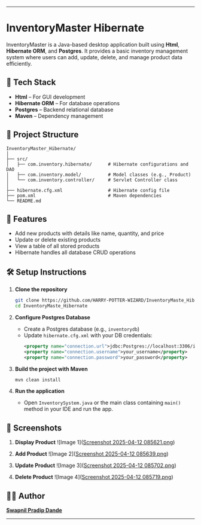 
---

# InventoryMaster Hibernate

InventoryMaster is a Java-based desktop application built using **Html**, **Hibernate ORM**, and **Postgres**. It provides a basic inventory management system where users can add, update, delete, and manage product data efficiently.

## 🔧 Tech Stack

- **Html** – For GUI development  
- **Hibernate ORM** – For database operations  
- **Postgres** – Backend relational database  
- **Maven** – Dependency management  

## 📂 Project Structure

```
InventoryMaster_Hibernate/
│
├── src/
│   ├── com.inventory.hibernate/      # Hibernate configurations and DAO
│   ├── com.inventory.model/          # Model classes (e.g., Product)
│   └── com.inventory.controller/     # Servlet Controller class
│
├── hibernate.cfg.xml                 # Hibernate config file
├── pom.xml                           # Maven dependencies
└── README.md
```

## 🚀 Features

- Add new products with details like name, quantity, and price
- Update or delete existing products
- View a table of all stored products
- Hibernate handles all database CRUD operations

## 🛠️ Setup Instructions

1. **Clone the repository**
   ```bash
   git clone https://github.com/HARRY-POTTER-WIZARD/InventoryMaste_Hibernate.git
   cd InventoryMaste_Hibernate
   ```

2. **Configure Postgres Database**
   - Create a Postgres database (e.g., `inventorydb`)
   - Update `hibernate.cfg.xml` with your DB credentials:
     ```xml
     <property name="connection.url">jdbc:Postgres://localhost:3306/inventorydb</property>
     <property name="connection.username">your_username</property>
     <property name="connection.password">your_password</property>
     ```

3. **Build the project with Maven**
   ```bash
   mvn clean install
   ```

4. **Run the application**
   - Open `InventorySystem.java` or the main class containing `main()` method in your IDE and run the app.

## 📸 Screenshots
1. **Display Product**
![Image 1]([Screenshot 2025-04-12 085621.png](https://github.com/HARRY-POTTER-WIZARD/InventoryMaste_Hibernate/blob/main/Screenshot%202025-04-12%20085621.png))

2. **Add Product**
![Image 2]([Screenshot 2025-04-12 085639.png](https://github.com/HARRY-POTTER-WIZARD/InventoryMaste_Hibernate/blob/main/Screenshot%202025-04-12%20085639.png))
3. **Update Product**
![Image 3]([Screenshot 2025-04-12 085702.png](https://github.com/HARRY-POTTER-WIZARD/InventoryMaste_Hibernate/blob/main/Screenshot%202025-04-12%20085702.png))
4. **Delete Product**
![Image 4]([Screenshot 2025-04-12 085719.png](https://github.com/HARRY-POTTER-WIZARD/InventoryMaste_Hibernate/blob/main/Screenshot%202025-04-12%20085719.png))


## 🧑‍💻 Author

**[Swapnil Pradip Dande](https://github.com/HARRY-POTTER-WIZARD)**

---
